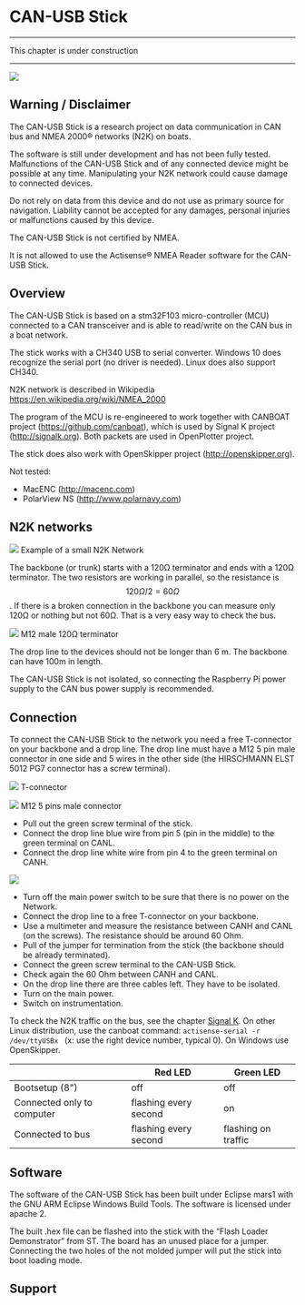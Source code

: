 # CAN-USB Stick
---

This chapter is under construction

---

![](n2k_b.jpg)

## Warning / Disclaimer

The CAN-USB Stick is a research project on data communication in CAN bus and NMEA 2000® networks (N2K) on boats.

The software is still under development and has not been fully tested. Malfunctions of the CAN-USB Stick and of any connected device might be possible at any time. Manipulating your N2K network could cause damage to connected devices.

Do not rely on data from this device and do not use as primary source for navigation. Liability cannot be accepted for any damages, personal injuries or malfunctions caused by this device.

The CAN-USB Stick is not certified by NMEA.

It is not allowed to use the Actisense® NMEA Reader software for the CAN-USB Stick.

## Overview

The CAN-USB Stick is based on a stm32F103 micro-controller (MCU) connected to a CAN transceiver and is able to read/write on the CAN bus in a boat network. 

The stick works with a CH340 USB to serial converter. Windows 10 does recognize the serial port (no driver is needed). Linux does also support CH340.

N2K network is described in Wikipedia https://en.wikipedia.org/wiki/NMEA_2000

The program of the MCU is re-engineered to work together with CANBOAT project (https://github.com/canboat), which is used by Signal K project (http://signalk.org).
Both packets are used in OpenPlotter project.

The stick does also work with OpenSkipper project (http://openskipper.org).

Not tested:

* MacENC (http://macenc.com)
* PolarView NS (http://www.polarnavy.com)

## N2K networks

![](n2k_a.jpg)
Example of a small N2K Network

The backbone (or trunk) starts with a 120Ω terminator   and ends with a 120Ω terminator. The two resistors are working in parallel, so the resistance is $$120Ω/2=60Ω$$. If there is a broken connection in the backbone you can measure only 120Ω or nothing but not 60Ω. That is a very easy way to check the bus.

![](resistor_conn.jpg)
M12 male 120Ω terminator

The drop line to the devices should not be longer than 6 m. The backbone can have 100m in length.

The CAN-USB Stick is not isolated, so connecting the Raspberry Pi power supply to the CAN bus power supply is recommended.

## Connection

To connect the CAN-USB Stick to the network you need a free T-connector on your backbone and a drop line. The drop line must have a M12 5 pin male connector in one side and 5 wires in the other side (the HIRSCHMANN ELST 5012 PG7 connector has a screw terminal).

![](t-conn.jpg)
T-connector

![](m12_conn.jpg)
M12 5 pins male connector

* Pull out the green screw terminal of the stick.
* Connect the drop line blue wire from pin 5 (pin in the middle) to the green terminal on CANL.
* Connect the drop line white wire from pin 4 to the green terminal on CANH.

![](can_usb_connect.jpg)
* Turn off the main power switch to be sure that there is no power on the Network.
* Connect the drop line to a free T-connector on your backbone.
* Use a multimeter and measure the resistance between CANH and CANL (on the screws). The resistance should be around 60 Ohm.
* Pull of the jumper for termination from the stick (the backbone should be already terminated).
* Connect the green screw terminal to the CAN-USB Stick.
* Check again the 60 Ohm between CANH and CANL.
* On the drop line there are three cables left. They have to be isolated.
* Turn on the main power.
* Switch on instrumentation.

To check the N2K traffic on the bus, see the chapter [Signal K](signalk.md).
On other Linux distribution, use the canboat command: ```actisense-serial -r /dev/ttyUSBx ``` (x: use the right device number, typical 0). On Windows use OpenSkipper.

| | Red LED |  Green LED |
| -- | -- | -- |
| Bootsetup (8") | off | off|
| Connected only to computer | flashing every second | on |
| Connected to bus | flashing every second | flashing on traffic |

## Software

The software of the CAN-USB Stick has been built under Eclipse mars1 with the GNU ARM Eclipse Windows Build Tools. The software is licensed under apache 2.

The built .hex file can be flashed into the stick with the “Flash Loader Demonstrator” from ST. The board has an unused place for a jumper. Connecting the two holes of the not molded jumper will put the stick into boot loading mode.

## Support



